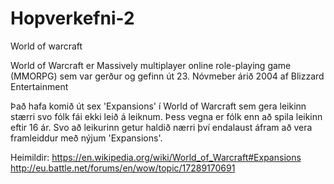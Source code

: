 # Hopverkefni-2
World of warcraft

World of Warcraft er Massively multiplayer online role-playing game (MMORPG) sem var gerður og gefinn út 23. Nóvmeber árið 2004 af Blizzard Entertainment

Það hafa komið út sex 'Expansions' í World of Warcraft sem gera leikinn stærri svo fólk fái ekki leið á leiknum. Þess vegna er fólk enn að spila leikinn eftir 16 ár. Svo að leikurinn getur haldið nærri því endalaust áfram að vera framleiddur með nýjum 'Expansions'.






Heimildir:
https://en.wikipedia.org/wiki/World_of_Warcraft#Expansions
http://eu.battle.net/forums/en/wow/topic/17289170691
